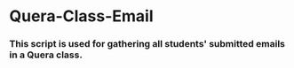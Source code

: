 # Quera-Class-Email

### This script is used for gathering all students' submitted emails in a Quera class.
